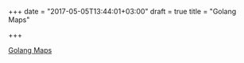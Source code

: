 +++
date = "2017-05-05T13:44:01+03:00"
draft = true
title = "Golang Maps"

+++

<p><a href="https://golangbot.com/maps">Golang Maps</a></p>